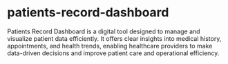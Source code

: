 # patients-record-dashboard
Patients Record Dashboard is a digital tool designed to manage and visualize patient data efficiently. It offers clear insights into medical history, appointments, and health trends, enabling healthcare providers to make data-driven decisions and improve patient care and operational efficiency.
